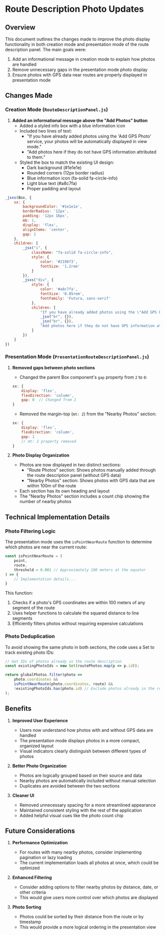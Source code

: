 # Route Description Photo Updates

## Overview

This document outlines the changes made to improve the photo display functionality in both creation mode and presentation mode of the route description panel. The main goals were:

1. Add an informational message in creation mode to explain how photos are handled
2. Remove unnecessary gaps in the presentation mode photo display
3. Ensure photos with GPS data near routes are properly displayed in presentation mode

## Changes Made

### Creation Mode (`RouteDescriptionPanel.js`)

1. **Added an informational message above the "Add Photos" button**
   - Added a styled info box with a blue information icon
   - Included two lines of text:
     - "If you have already added photos using the 'Add GPS Photo' service, your photos will be automatically displayed in view mode."
     - "Add photos here if they do not have GPS information attributed to them."
   - Styled the box to match the existing UI design:
     - Dark background (#1e1e1e)
     - Rounded corners (12px border radius)
     - Blue information icon (fa-solid fa-circle-info)
     - Light blue text (#a8c7fa)
     - Proper padding and layout

```jsx
_jsxs(Box, {
    sx: {
        backgroundColor: '#1e1e1e',
        borderRadius: '12px',
        padding: '12px 16px',
        mb: 1,
        display: 'flex',
        alignItems: 'center',
        gap: 2
    },
    children: [
        _jsx("i", {
            className: "fa-solid fa-circle-info",
            style: {
                color: '#2196f3',
                fontSize: '1.2rem'
            }
        }),
        _jsxs("div", {
            style: {
                color: '#a8c7fa',
                fontSize: '0.85rem',
                fontFamily: 'Futura, sans-serif'
            },
            children: [
                "If you have already added photos using the \"Add GPS Photo\" service, your photos will be automatically displayed in view mode.",
                _jsx("br", {}),
                _jsx("br", {}),
                "Add photos here if they do not have GPS information attributed to them."
            ]
        })
    ]
})
```

### Presentation Mode (`PresentationRouteDescriptionPanel.js`)

1. **Removed gaps between photo sections**
   - Changed the parent Box component's `gap` property from `2` to `0`:
   ```jsx
   sx: {
       display: 'flex',
       flexDirection: 'column',
       gap: 0  // Changed from 2
   }
   ```
   
   - Removed the margin-top (`mt: 2`) from the "Nearby Photos" section:
   ```jsx
   sx: {
       display: 'flex',
       flexDirection: 'column',
       gap: 1
       // mt: 2 property removed
   }
   ```

2. **Photo Display Organization**
   - Photos are now displayed in two distinct sections:
     - "Route Photos" section: Shows photos manually added through the route description panel (without GPS data)
     - "Nearby Photos" section: Shows photos with GPS data that are within 100m of the route
   - Each section has its own heading and layout
   - The "Nearby Photos" section includes a count chip showing the number of nearby photos

## Technical Implementation Details

### Photo Filtering Logic

The presentation mode uses the `isPointNearRoute` function to determine which photos are near the current route:

```javascript
const isPointNearRoute = (
    point,
    route,
    threshold = 0.001 // Approximately 100 meters at the equator
) => {
    // Implementation details...
}
```

This function:
1. Checks if a photo's GPS coordinates are within 100 meters of any segment of the route
2. Uses helper functions to calculate the squared distance to line segments
3. Efficiently filters photos without requiring expensive calculations

### Photo Deduplication

To avoid showing the same photo in both sections, the code uses a Set to track existing photo IDs:

```javascript
// Get IDs of photos already in the route description
const existingPhotoIds = new Set(routePhotos.map(p => p.id));

return globalPhotos.filter(photo => 
    photo.coordinates && 
    isPointNearRoute(photo.coordinates, route) &&
    !existingPhotoIds.has(photo.id) // Exclude photos already in the route description
);
```

## Benefits

1. **Improved User Experience**
   - Users now understand how photos with and without GPS data are handled
   - The presentation mode displays photos in a more compact, organized layout
   - Visual indicators clearly distinguish between different types of photos

2. **Better Photo Organization**
   - Photos are logically grouped based on their source and data
   - Nearby photos are automatically included without manual selection
   - Duplicates are avoided between the two sections

3. **Cleaner UI**
   - Removed unnecessary spacing for a more streamlined appearance
   - Maintained consistent styling with the rest of the application
   - Added helpful visual cues like the photo count chip

## Future Considerations

1. **Performance Optimization**
   - For routes with many nearby photos, consider implementing pagination or lazy loading
   - The current implementation loads all photos at once, which could be optimized

2. **Enhanced Filtering**
   - Consider adding options to filter nearby photos by distance, date, or other criteria
   - This would give users more control over which photos are displayed

3. **Photo Sorting**
   - Photos could be sorted by their distance from the route or by timestamp
   - This would provide a more logical ordering in the presentation view
